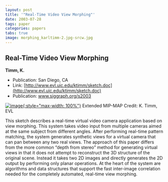 ```yaml
---
layout: post
title: '"Real-Time Video View Morphing"'
date: 2003-07-28
tags: paper
categories: papers
tabs: true
image: morphing_karltimm-2.jpg-srcw.jpg
---
```


## Real-Time Video View Morphing
**Timm, K.**
- Publication: San Diego, CA
- Link: [http://www.evl.uic.edu/ktimm/sketch.doc](http://www.evl.uic.edu/ktimm/sketch.doc)
- Publication: www.siggraph.org/s2003


[![image](https://www.evl.uic.edu/output/originals/morphing_karltimm-2.jpg-srcw.jpg){:style="max-width: 100%"}](https://www.evl.uic.edu/output/originals/morphing_karltimm-2.jpg-srcw.jpg)
Extended MIP-MAP
Credit: K. Timm, EVL

This sketch describes a real-time virtual video camera application based on view morphing. This system takes video input from multiple cameras aimed at the same subject from different angles. After performing real-time pattern matching, the system generates synthetic views for a virtual camera that can pan between any two real views. The approach of this paper differs from the more common &ldquo;depth from stereo&rdquo; method for generating virtual views in that it does not attempt to reconstruct the 3D structure of the original scene. Instead it takes two 2D images and directly generates the 2D output by performing only planar operations. At the heart of the system are algorithms and data structures that support the fast inter-image correlation needed for the completely automated, real-time view morphing.
